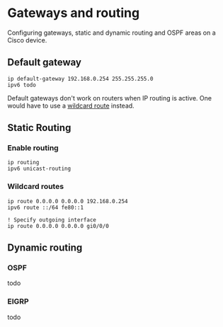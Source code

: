 # Gateways and routing

Configuring gateways, static and dynamic routing and OSPF areas on a Cisco device.

## Default gateway

```cisco-ios
ip default-gateway 192.168.0.254 255.255.255.0
ipv6 todo
```

Default gateways don't work on routers when IP routing is active. One would have to use a [wildcard route](#wildcard-routes) instead.

## Static Routing

### Enable routing

```cisco-ios
ip routing
ipv6 unicast-routing
```

### Wildcard routes

```cisco-ios
ip route 0.0.0.0 0.0.0.0 192.168.0.254
ipv6 route ::/64 fe80::1

! Specify outgoing interface
ip route 0.0.0.0 0.0.0.0 gi0/0/0
```

## Dynamic routing

### OSPF

todo

### EIGRP

todo
